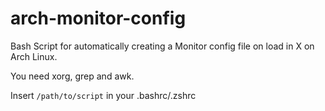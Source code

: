 # arch-monitor-config
Bash Script for automatically creating a Monitor config file on load in X on Arch Linux.

You need xorg, grep and awk.

Insert
`/path/to/script`
in your .bashrc/.zshrc
